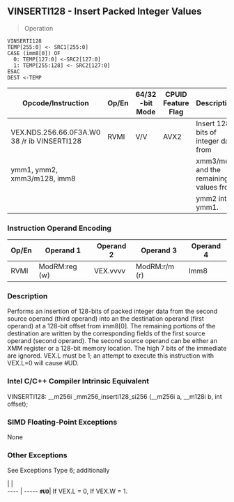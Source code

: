 ## VINSERTI128  -  Insert Packed Integer Values

> Operation

``` slim
VINSERTI128
TEMP[255:0] <- SRC1[255:0]
CASE (imm8[0]) OF
  0: TEMP[127:0] <-SRC2[127:0]
  1: TEMP[255:128] <- SRC2[127:0]
ESAC
DEST <-TEMP

```

 Opcode/Instruction                         | Op/En| 64/32 -bit Mode| CPUID Feature Flag| Description                           
 ---  | --- | --- | --- | ---
 VEX.NDS.256.66.0F3A.W0 38 /r ib VINSERTI128| RVMI | V/V            | AVX2              | Insert 128-bits of integer data from  
 ymm1, ymm2, xmm3/m128, imm8                |      |                |                   | xmm3/mem and the remaining values from
                                            |      |                |                   | ymm2 into ymm1.                       

### Instruction Operand Encoding
 Op/En| Operand 1    | Operand 2| Operand 3    | Operand 4
 ---  | --- | --- | --- | ---
 RVMI | ModRM:reg (w)| VEX.vvvv | ModRM:r/m (r)| Imm8     

### Description
Performs an insertion of 128-bits of packed integer data from the second source
operand (third operand) into an the destination operand (first operand) at a
128-bit offset from imm8[0]. The remaining portions of the destination are written
by the corresponding fields of the first source operand (second operand). The
second source operand can be either an XMM register or a 128-bit memory location.
The high 7 bits of the immediate are ignored. VEX.L must be 1; an attempt to
execute this instruction with VEX.L=0 will cause #UD.



### Intel C/C++ Compiler Intrinsic Equivalent
VINSERTI128: __m256i _mm256_inserti128_si256 (__m256i a, __m128i b, int offset);


### SIMD Floating-Point Exceptions
None


### Other Exceptions
See Exceptions Type 6; additionally

   | |  
---- | -----
 **``#UD``**| If VEX.L = 0, If VEX.W = 1.
